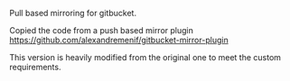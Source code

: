 Pull based mirroring for gitbucket.

Copied the code from a push based mirror plugin https://github.com/alexandremenif/gitbucket-mirror-plugin

This version is heavily modified from the original one to meet the custom requirements.
 
